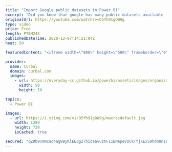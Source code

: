 ```yaml
---
title: "Import Google public datasets in Power BI"
excerpt: "Did you know that google has many public datasets available for you to use for free * (1TB query data/month)?  In todays video I will show you how to import them in Power Bi so you can start using them.  Sources mentioned in the video: Google GPD : https://cloud.google.com/public-datasets  Get google"
originalUrl: https://youtube.com/watch?v=O5fh91gOW9g
type: video
price: Free
length: PT6M24S
publishedDateTime: 2020-12-07T14:21:04Z
heat: 50

featuredContent: "<iframe width=\"800\" height=\"500\" frameborder=\"0\" src=\"https://www.youtube.com/embed/O5fh91gOW9g\" allow=\"accelerometer; autoplay; encrypted-media; gyroscope; picture-in-picture\" allowfullscreen></iframe>"

provider:
  name: Curbal
  domain: curbal.com
  images:
    - url: https://everyday-cc.github.io/powerbi/assets/images/organizations/curbal.com-50x50.jpg
      width: 50
      height: 50

topics:
  - Power BI

images:
  - url: https://i.ytimg.com/vi/O5fh91gOW9g/maxresdefault.jpg
    width: 1280
    height: 720
    isCached: true

secured: "qZRb9cmNcad4ag8ByKlEEqg27hidaavuzhFI1BNapeVzCkTYjKEx50hdmOn19z0yuKPSV7XFT5FpcVCJnXwNhSe/9xdVVqMOhFNUTcbVBGL1kVM5ACDzkRqrUoqY5NEuMzY60WAytLKygAY3NFcFsKUacXqGtazRuGJB2bZLRWAnNbv8chL04mXH8c6TY+5cXIc0sg1YxAmkgAF+0o6w5rJzDhCXQYviCWspn0lll7+iNikXv/fZOmZ8ArYg04FypPYcr2lJFmQXg8JFjAeFTC2Ii1ugaEG1mn8KRMI6rvug5oYlDT0zlP7UnVpNQ4wlIBKWwyGjWVlCTQ+G4rhidCVO1vyREedaDTZWwxJ7wn56kdmFlaPy2pBzhNs3DG8WkTvUX2m8drXcM/E21xDFdnl6gFA6M8TtH4RPciYaWdk=;4JdfDwOXUWdS45mZozpshw=="
---
```


